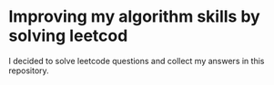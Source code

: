 # Improving my algorithm skills by solving leetcod
I decided to solve leetcode questions and collect my answers in this repository.

